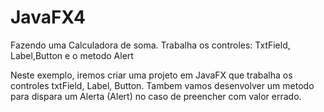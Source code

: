 # JavaFX4
Fazendo uma Calculadora de soma. Trabalha os controles: TxtField, Label,Button e o metodo Alert

Neste exemplo, iremos criar uma projeto em JavaFX que trabalha os controles txtField, Label, Button. Tambem vamos desenvolver um metodo para 
dispara um Alerta (Alert) no caso de preencher com valor errado.
